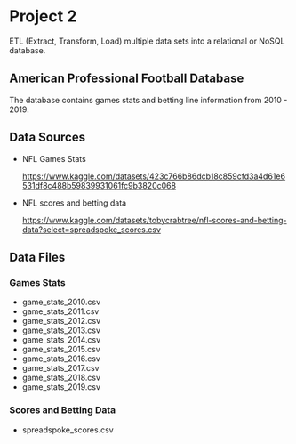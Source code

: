 # Project 2 
ETL (Extract, Transform, Load) multiple data sets into a relational or NoSQL database.

## American Professional Football Database
The database contains games stats and betting line information from 2010 - 2019.
## Data Sources
* NFL Games Stats
    
    https://www.kaggle.com/datasets/423c766b86dcb18c859cfd3a4d61e6531df8c488b59839931061fc9b3820c068
* NFL scores and betting data
    
    https://www.kaggle.com/datasets/tobycrabtree/nfl-scores-and-betting-data?select=spreadspoke_scores.csv

## Data Files
### Games Stats
* game_stats_2010.csv
* game_stats_2011.csv
* game_stats_2012.csv
* game_stats_2013.csv
* game_stats_2014.csv
* game_stats_2015.csv
* game_stats_2016.csv
* game_stats_2017.csv
* game_stats_2018.csv
* game_stats_2019.csv

### Scores and Betting Data
* spreadspoke_scores.csv
